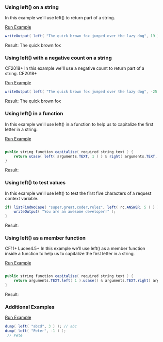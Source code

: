 ### Using left() on a string

In this example we'll use left() to return part of a string.

<a href="https://try.boxlang.io/?code=eJwrL8osSfUvLSkoLdFQyElNA5JKIRmpCoWlmcnZCklF%2BeV5Cmn5FQpZpbkFqSkK%2BWWpRQolQPmcxKpKhZT8dCUdBUNLBU0FTWsuAAH0GPg%3D" target="_blank">Run Example</a>

```java
writeOutput( left( "The quick brown fox jumped over the lazy dog", 19 ) );

```

Result: The quick brown fox

### Using left() with a negative count on a string

CF2018+ In this example we'll use a negative count to return part of a string. CF2018+

<a href="https://try.boxlang.io/?code=eJwrL8osSfUvLSkoLdFQyElNA5JKIRmpCoWlmcnZCklF%2BeV5Cmn5FQpZpbkFqSkK%2BWWpRQolQPmcxKpKhZT8dCUdBV0jUwVNBU1rLgAbLBki" target="_blank">Run Example</a>

```java
writeOutput( left( "The quick brown fox jumped over the lazy dog", -25 ) );

```

Result: The quick brown fox

### Using left() in a function

In this example we'll use left() in a function to help us to capitalize the first letter in a string.

<a href="https://try.boxlang.io/?code=eJxty7EKAjEQhOHaPMVUcgcqWFuKb3CFbS7uxYW4nptdEMV3NxY2Yjv%2FN2H2sXBCNWXJmFyS8VWQ4swWCz%2Bog9LNWen0RUZ3Q49nWCiZq8D3sTZXaLIOUbNfSKxuhsNxWGHbaI8llPP5Ty4kv2Pj689tF17hDaJGNLo%3D" target="_blank">Run Example</a>

```java

public string function capitalize( required string text ) {
	return uCase( left( arguments.TEXT, 1 ) ) & right( arguments.TEXT, len( arguments.TEXT ) - 1 );
}

```

Result: 

### Using left() to test values

In this example we'll use left() to test the first five characters of a request context variable.


```java
if( listFindNoCase( "super,great,coder,rulez", left( rc.ANSWER, 5 ) ) ) {
	writeOutput( "You are an awesome developer!" );
}

```

Result: 

### Using left() as a member function

CF11+ Lucee4.5+ In this example we'll use left() as a member function inside a function to help us to capitalize the first letter in a string.

<a href="https://try.boxlang.io/?code=eJxlyzEOwjAMBdCZnOJPKBmIxMzMDTqwhuAGS8EU15YQiLtTBhbY3wuTHztXzKYsDaNLNb4KapnYSucHRSjdnJVOX2R0NyQ8w0rJXAVFm19IbM7D%2FjDkTqNFbJGy1zJTTFj%2FEuV2XsxflAVvPnUXXuENAPc0eg%3D%3D" target="_blank">Run Example</a>

```java

public string function capitalize( required string text ) {
	return arguments.TEXT.left( 1 ).ucase() & arguments.TEXT.right( arguments.TEXT.len() - 1 );
}

```

Result: 

### Additional Examples

<a href="https://try.boxlang.io/?code=eJxLKc0t0FDISU0r0VBQSkxKTlHSUTBW0FTQtFbQ11cACnClIKsISC1JLQIq0TUEq%2BECKQKJcQEA1EkSxg%3D%3D" target="_blank">Run Example</a>

```java
dump( left( "abcd", 3 ) ); // abc
dump( left( "Peter", -1 ) );
 // Pete

```


